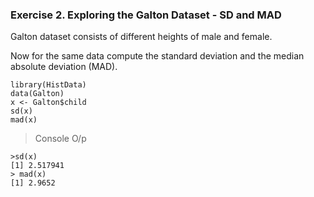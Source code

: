 ### Exercise 2. Exploring the Galton Dataset - SD and MAD
Galton dataset consists of different heights of male and female.

Now for the same data compute the standard deviation and the median absolute deviation (MAD).

```
library(HistData)
data(Galton)
x <- Galton$child
sd(x)
mad(x)
```

> Console O/p 

```
>sd(x)
[1] 2.517941
> mad(x)
[1] 2.9652
```
